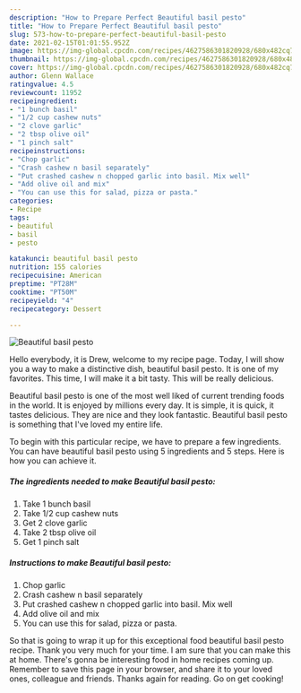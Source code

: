```yaml
---
description: "How to Prepare Perfect Beautiful basil pesto"
title: "How to Prepare Perfect Beautiful basil pesto"
slug: 573-how-to-prepare-perfect-beautiful-basil-pesto
date: 2021-02-15T01:01:55.952Z
image: https://img-global.cpcdn.com/recipes/4627586301820928/680x482cq70/beautiful-basil-pesto-recipe-main-photo.jpg
thumbnail: https://img-global.cpcdn.com/recipes/4627586301820928/680x482cq70/beautiful-basil-pesto-recipe-main-photo.jpg
cover: https://img-global.cpcdn.com/recipes/4627586301820928/680x482cq70/beautiful-basil-pesto-recipe-main-photo.jpg
author: Glenn Wallace
ratingvalue: 4.5
reviewcount: 11952
recipeingredient:
- "1 bunch basil"
- "1/2 cup cashew nuts"
- "2 clove garlic"
- "2 tbsp olive oil"
- "1 pinch salt"
recipeinstructions:
- "Chop garlic"
- "Crash cashew n basil separately"
- "Put crashed cashew n chopped garlic into basil. Mix well"
- "Add olive oil and mix"
- "You can use this for salad, pizza or pasta."
categories:
- Recipe
tags:
- beautiful
- basil
- pesto

katakunci: beautiful basil pesto 
nutrition: 155 calories
recipecuisine: American
preptime: "PT28M"
cooktime: "PT50M"
recipeyield: "4"
recipecategory: Dessert

---
```



![Beautiful basil pesto](https://img-global.cpcdn.com/recipes/4627586301820928/680x482cq70/beautiful-basil-pesto-recipe-main-photo.jpg)

Hello everybody, it is Drew, welcome to my recipe page. Today, I will show you a way to make a distinctive dish, beautiful basil pesto. It is one of my favorites. This time, I will make it a bit tasty. This will be really delicious.

Beautiful basil pesto is one of the most well liked of current trending foods in the world. It is enjoyed by millions every day. It is simple, it is quick, it tastes delicious. They are nice and they look fantastic. Beautiful basil pesto is something that I've loved my entire life.




To begin with this particular recipe, we have to prepare a few ingredients. You can have beautiful basil pesto using 5 ingredients and 5 steps. Here is how you can achieve it.

<!--inarticleads1-->

##### The ingredients needed to make Beautiful basil pesto:

1. Take 1 bunch basil
1. Take 1/2 cup cashew nuts
1. Get 2 clove garlic
1. Take 2 tbsp olive oil
1. Get 1 pinch salt




<!--inarticleads2-->

##### Instructions to make Beautiful basil pesto:

1. Chop garlic
1. Crash cashew n basil separately
1. Put crashed cashew n chopped garlic into basil. Mix well
1. Add olive oil and mix
1. You can use this for salad, pizza or pasta.




So that is going to wrap it up for this exceptional food beautiful basil pesto recipe. Thank you very much for your time. I am sure that you can make this at home. There's gonna be interesting food in home recipes coming up. Remember to save this page in your browser, and share it to your loved ones, colleague and friends. Thanks again for reading. Go on get cooking!

